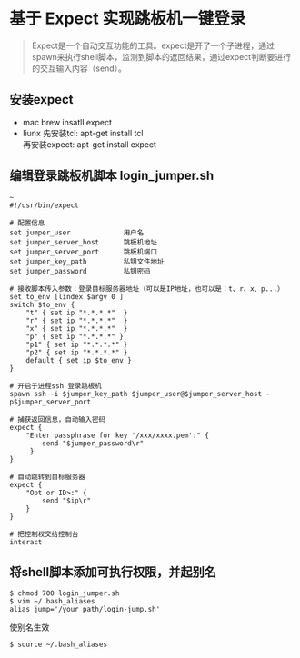 # 基于 Expect 实现跳板机一键登录
> Expect是一个自动交互功能的工具。expect是开了一个子进程，通过spawn来执行shell脚本，监测到脚本的返回结果，通过expect判断要进行的交互输入内容（send）。

## 安装expect 
- mac brew insatll expect
- liunx 先安装tcl: apt-get install tcl     
再安装expect: apt-get install expect

## 编辑登录跳板机脚本 login_jumper.sh
```shell
~
#!/usr/bin/expect

# 配置信息
set jumper_user             用户名
set jumper_server_host      跳板机地址 
set jumper_server_port      跳板机端口
set jumper_key_path         私钥文件地址
set jumper_password         私钥密码

# 接收脚本传入参数：登录目标服务器地址（可以是IP地址，也可以是：t、r、x、p...）
set to_env [lindex $argv 0 ]
switch $to_env {
    "t" { set ip "*.*.*.*"  }
    "r" { set ip "*.*.*.*"  }
    "x" { set ip "*.*.*.*"  }
    "p" { set ip "*.*.*.*" }
    "p1" { set ip "*.*.*.*" }
    "p2" { set ip "*.*.*.*" }
    default { set ip $to_env }
}

# 开启子进程ssh 登录跳板机
spawn ssh -i $jumper_key_path $jumper_user@$jumper_server_host -p$jumper_server_port

# 捕获返回信息，自动输入密码
expect {
    "Enter passphrase for key '/xxx/xxxx.pem':" {
        send "$jumper_password\r"
     }
}

# 自动跳转到目标服务器
expect {
    "Opt or ID>:" {
        send "$ip\r"
    }
}

# 把控制权交给控制台
interact
```
## 将shell脚本添加可执行权限，并起别名
```
$ chmod 700 login_jumper.sh 
$ vim ~/.bash_aliases
alias jump='/your_path/login-jump.sh'
```
使别名生效
```
$ source ~/.bash_aliases
```





